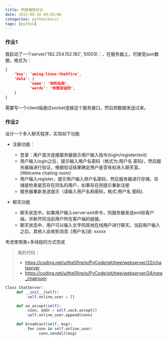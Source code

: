 ```yaml
---
title: 网络编程作业
date: 2015-09-18 09:58:00
categories: python/basic
tags: [python]
---
```

### 作业1
我启动了一个server('182.254.152.182', 10003)：，在服务器上，可接受json数据，格式为：
``` json
{
    'key': 'aming-linux-the5fire',
    'data': {
           'name': '你的名称',
           'words': '你想说话的',
    }
}
```
需要写一个client端通过socket连接这个服务接口，然后把数据发送过来。

### 作业2
设计一个多人聊天程序，实现如下功能

- 注册功能：
  - 登录：用户首次连接服务器提示用户输入指令(login/register/exit)
  - 用户输入login之后，提示输入用户名密码（格式为:用户名 密码)，然后服务器端进行验证，根据验证结果确定用户是否有权进入聊天室。(Welcome chating room)
  - 用户输入register，提示用户输入用户名密码，然后服务器进行存储，存储是检查是否存在同名的用户，如果存在则提示重新注册
  - 服务器重新发送提示（请输入用户名和密码，格式:用户名 密码).

- 聊天功能
  - 聊天状态中，如果用户输入server:exit命令，则服务器发送exit给客户端，并断开同当前用户所在客户端的链接。
  - 聊天状态中，用户可以输入文字同其他在线用户进行聊天。当前用户输入之后，其他人会收到消息: [用户名]说: xxxxx

考虑使用类+多线程的方式完成
     
> 我的代码：
> - https://coding.net/u/the5fire/p/PyCode/git/tree/webserver/22/chatserver
> - https://coding.net/u/the5fire/p/PyCode/git/tree/webserver/24/new_chatroom

``` python
Class ChatServer:
     def __init__(self):
          self.online_user = []

     def on_accept(self):
          conn, addr = self.sock.accept()
          self.online_user.append(conn)

     def broadcast(self, msg):
          for conn in self.online_user:
               conn.sendall(msg)
```
